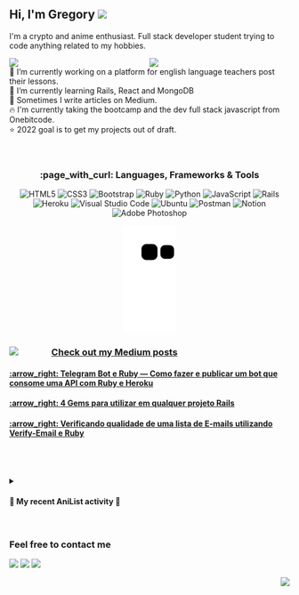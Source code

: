 ## Hi, I'm Gregory <img src="https://media4.giphy.com/media/QmH8OnsBQvC4yn8BnX/giphy.gif?cid=ecf05e47ymoug6yz2xbd3dq238xdz0hvjz4b2z9vr30x5vre&rid=giphy.gif&ct=s" height="37" />
I'm a crypto and anime enthusiast. Full stack developer student trying to code anything related to my hobbies.

[<img align="right" width="50%" src="https://github-readme-stats-ouuan.vercel.app/api?username=Gregory280&theme=dark&show_icons=true">](https://metrics.lecoq.io/ouuan#gh-dark-mode-only)
[<img align="right" width="50%" src="https://github-readme-stats-ouuan.vercel.app/api?username=Gregory280&show_icons=true">](https://metrics.lecoq.io/ouuan#gh-light-mode-only)

🔭 I’m currently working on a platform for english language teachers post their lessons. <br>
🌱 I’m currently learning Rails, React and MongoDB <br>
📝 Sometimes I write articles on Medium. <br>
:fire: I'm currently taking the bootcamp and the dev full stack javascript from Onebitcode. <br>
:star: 2022 goal is to get my projects out of draft.<br>
<br><br>
<div align="center">
  
  <h3>:page_with_curl: Languages, Frameworks & Tools</h3>

![HTML5](https://img.shields.io/badge/html5-%23E34F26.svg?style=for-the-badge&logo=html5&logoColor=white)
![CSS3](https://img.shields.io/badge/css3-%231572B6.svg?style=for-the-badge&logo=css3&logoColor=white)
![Bootstrap](https://img.shields.io/badge/bootstrap-%23563D7C.svg?style=for-the-badge&logo=bootstrap&logoColor=white)
![Ruby](https://img.shields.io/badge/ruby-%23CC342D.svg?style=for-the-badge&logo=ruby&logoColor=white)
![Python](https://img.shields.io/badge/python-3670A0?style=for-the-badge&logo=python&logoColor=ffdd54)
![JavaScript](https://img.shields.io/badge/javascript-%23323330.svg?style=for-the-badge&logo=javascript&logoColor=%23F7DF1E)
![Rails](https://img.shields.io/badge/rails-%23CC0000.svg?style=for-the-badge&logo=ruby-on-rails&logoColor=white)
![Heroku](https://img.shields.io/badge/heroku-%23430098.svg?style=for-the-badge&logo=heroku&logoColor=white)
![Visual Studio Code](https://img.shields.io/badge/Visual%20Studio%20Code-0078d7.svg?style=for-the-badge&logo=visual-studio-code&logoColor=white)
![Ubuntu](https://img.shields.io/badge/Ubuntu-E95420?style=for-the-badge&logo=ubuntu&logoColor=white)
![Postman](https://img.shields.io/badge/Postman-FF6C37?style=for-the-badge&logo=postman&logoColor=white)
![Notion](https://img.shields.io/badge/Notion-%23000000.svg?style=for-the-badge&logo=notion&logoColor=white)
![Adobe Photoshop](https://img.shields.io/badge/adobe%20photoshop-%2331A8FF.svg?style=for-the-badge&logo=adobe%20photoshop&logoColor=white)


  ![Snake animation](https://github.com/Gregory280/Gregory280/blob/output/github-contribution-grid-snake.svg)
 
</div>
<div align="center">
  <img align="left" width="15%" src="https://i.imgur.com/SIQdKfs.png" />
  <div align="left">
    <h3><ins>Check out my Medium posts</ins></h3>
      <h4><a href='https://medium.com/@gregorymayer/telegram-bot-e-ruby-como-fazer-e-publicar-um-bot-que-consome-uma-api-com-ruby-e-heroku- 6b3f453bf344'>:arrow_right: Telegram Bot e Ruby — Como fazer e publicar um bot que consome uma API com Ruby e Heroku</a></h4>
      <h4><a href='https://medium.com/@gregorymayer/4-gems-para-utilizar-em-qualquer-projeto-rails-838005190e98'>:arrow_right: 4 Gems para utilizar em qualquer projeto Rails</a></h4>
      <h4><a href='https://medium.com/@gregorymayer/verificando-qualidade-de-uma-base-e-mails-utilizando-verify-email-e-ruby-777bac85afad'>:arrow_right: Verificando qualidade de uma lista de E-mails utilizando Verify-Email e Ruby</a></h4>
   </div>
</div>
<br><br><br>
<details>
<summary>
  <h4>🌸 My recent AniList activity 🌸</h4><br>
</summary>
<img align="left" width="23%" src="https://i.pinimg.com/originals/a9/64/16/a964169eb7c7222ea1b9b8c83742513b.jpg" />
<div align="left">
<!-- ANILIST_ACTIVITY:start -->

-   📺 Completed [JUJUTSU KAISEN 0](https://anilist.co/anime/131573) (00:55, 29 April 2022)
-   📺 Completed [BANANA FISH](https://anilist.co/anime/100388) (18:35, 26 April 2022)
-   📺 Completed [Thermae Romae Novae](https://anilist.co/anime/125447) (06:11, 18 April 2022)
-   📺 Completed [Beck: Mongolian Chop Squad](https://anilist.co/anime/57) (04:36, 13 April 2022)
-   📺 Completed [Mieruko-chan](https://anilist.co/anime/131083) (05:04, 10 April 2022)
-   📺 Completed [Killing Bites](https://anilist.co/anime/98389) (05:53, 05 April 2022)
-   📺 Completed [Kotaro Lives Alone](https://anilist.co/anime/139589) (05:51, 01 April 2022)
-   📺 Completed [Platinum End](https://anilist.co/anime/127401) (06:09, 28 March 2022)

<!-- ANILIST_ACTIVITY:end -->
  </div>
  <br>
</details>

 
<h3>Feel free to contact me</h3>

[<img src="https://img.shields.io/badge/Telegram-@gnm280-blue">](https://t.me/gnm280)
[<img src="https://img.shields.io/badge/LinkedIn-Gregory Mayer-green">](https://www.linkedin.com/in/gregory-nicholas-mayer-373742232/)
[<img src="https://img.shields.io/badge/Email-gregory.nicholas.mayer@hotmail.com-orange">](mailto:gregory.nicholas.mayer@hotmail.com)

<div align="right">
  
  ![](https://komarev.com/ghpvc/?username=Gregory280&color=green&style=for-the-badge)
  
</div>


